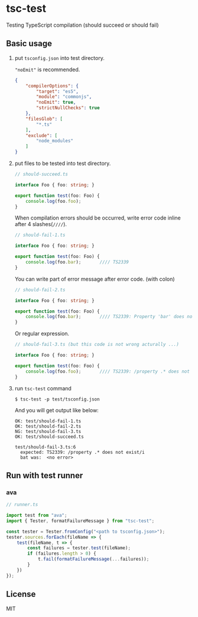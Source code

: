 # tsc-test

Testing TypeScript compilation (should succeed or should fail)

## Basic usage

1. put `tsconfig.json` into test directory.

   `"noEmit"` is recommended.

    ```json
    {
        "compilerOptions": {
            "target": "es5",
            "module": "commonjs",
            "noEmit": true,
            "strictNullChecks": true
        },
        "filesGlob": [
            "*.ts"
        ],
        "exclude": [
            "node_modules"
        ]
    }
    ```

2. put files to be tested into test directory.

    ```typescript
    // should-succeed.ts

    interface Foo { foo: string; }

    export function test(foo: Foo) {
        console.log(foo.foo);
    }
    ```

   When compilation errors should be occurred, write error code inline after 4 slashes(`////`).

    ```typescript
    // should-fail-1.ts

    interface Foo { foo: string; }

    export function test(foo: Foo) {
        console.log(foo.bar);       //// TS2339
    }
    ```

   You can write part of error message after error code. (with colon)

    ```typescript
    // should-fail-2.ts

    interface Foo { foo: string; }

    export function test(foo: Foo) {
        console.log(foo.bar);       //// TS2339: Property 'bar' does not exist on
    }
    ```

    Or regular expression.

    ```typescript
    // should-fail-3.ts (but this code is not wrong acturally ...)

    interface Foo { foo: string; }

    export function test(foo: Foo) {
        console.log(foo.foo);       //// TS2339: /property .* does not exist/i
    }
    ```


3. run `tsc-test` command

    ```
    $ tsc-test -p test/tsconfig.json
    ```

    And you will get output like below:

    ```
    OK: test/should-fail-1.ts
    OK: test/should-fail-2.ts
    NG: test/should-fail-3.ts
    OK: test/should-succeed.ts

    test/should-fail-3.ts:6
      expected: TS2339: /property .* does not exist/i
      bat was:  <no error>
    ```

## Run with test runner

### ava

```typescript
// runner.ts

import test from "ava";
import { Tester, formatFailureMessage } from "tsc-test";

const tester = Tester.fromConfig("<path to tsconfig.json>");
tester.sources.forEach(fileName => {
    test(fileName, t => {
        const failures = tester.test(fileName);
        if (failures.length > 0) {
            t.fail(formatFailureMessage(...failures));
        }
    })
});
```

## License
MIT

